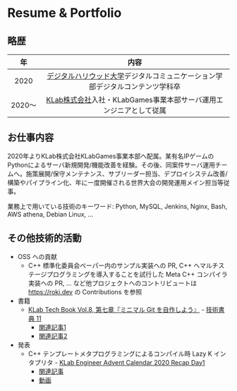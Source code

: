 # Resume & Portfolio

## 略歴

| 年 | 内容 |
| :--: | :--: |
| 2020 | [デジタルハリウッド大学](https://www.dhw.ac.jp/)デジタルコミュニケーション学部デジタルコンテンツ学科卒 |
| 2020〜 | [KLab株式会社](https://www.klab.com/jp/)入社・KLabGames事業本部サーバ運用エンジニアとして従属 |

## お仕事内容

2020年よりKLab株式会社KLabGames事業本部へ配属。某有名IPゲームのPythonによるサーバ新規開発/機能改善を経験。その後、同案件サーバ運用チームへ。施策展開/保守メンテナンス、サブリーダー担当、デプロイシステム改善/構築やパイプライン化、年に一度開催される世界大会の開発運用メイン担当等従事。

業務上で用いている技術のキーワード: Python, MySQL, Jenkins, Nginx, Bash, AWS athena, Debian Linux, ...

## その他技術的活動

- OSS への貢献
    - C++ 標準化委員会ペーパー内のサンプル実装への PR, C++ へマルチステージプログラミングを導入することを試行した Meta C++ コンパイラ実装への PR, ... など他プロジェクトへのコントリビュートは <https://roki.dev> の Contributions を参照
- 書籍
    - [KLab Tech Book Vol.8, 第七章『ミニマル Git を自作しよう』](https://techbookfest.org/product/6185615265628160) - [技術書典 11](https://techbookfest.org/event/tbf11)
        - [関連記事1](https://roki.dev/roki.log/2021/07/10/SelfMadeTinyGit/index.html)
        - [関連記事2](https://www.klab.com/jp/blog/tech/2021/tbf11.html)
- 発表
    - C++ テンプレートメタプログラミングによるコンパイル時 Lazy K インタプリタ - [KLab Engineer Advent Calendar 2020 Recap Day1](https://klab-fukuoka-meetup.connpass.com/event/199452/)
        - [関連記事](https://roki.dev/roki.log/2020/12/16/CompileTimeLazyKWithCXXTemplateMetaProgramming/index.html)
        - [動画](https://www.youtube.com/watch?v=OTYsKSZNbZc&feature=emb_title&ab_channel=klab_tech)
